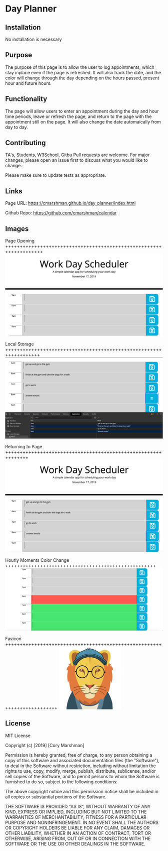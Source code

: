 # Day Planner

## Installation

No installation is necessary

## Purpose
The purpose of this page is to allow the user to log appointments, which stay inplace even if the page is refreshed. It will also track the date, and the color will change through the day depending on the hours passed, present hour and future hours. 

## Functionality
The page will allow users to enter an appointment during the day and hour time periods, leave or refresh the page, and return to the page with the appointment still on the page. It will also change the date automaically from day to day. 

## Contributing
TA's, Students, W3School, Gitbu
Pull requests are welcome. For major changes, please open an issue first to discuss what you would like to change.

Please make sure to update tests as appropriate.

## Links
Page URL: https://cmarshman.github.io/day_planner/index.html

Github Repo: https://github.com/cmarshman/calendar

## Images

Page Opening +++++++++++++++++++++++++++++++++++++++++++++++++++++++++++++++++++ 
![Page_Opening](assets/images/page_opening.png)

Local Storage ++++++++++++++++++++++++++++++++++++++++++++++++++++++++++++++++++ 
![Local_Storage](assets/images/local_storage.png)

Returning to Page ++++++++++++++++++++++++++++++++++++++++++++++++++++++++++++++ 
![Returning_to_Page](assets/images/return_to_page.png)

Hourly Moments Color Change ++++++++++++++++++++++++++++++++++++++++++++++++++++
![Moments_Color_Change](assets/images/moments_color_change.png)

Favicon ++++++++++++++++++++++++++++++++++++++++++++++++++++++++++++++++++++++++ 
![lion_favicon](assets/images/lion_favicon.png)

## License
MIT License

Copyright (c) [2019] [Cory Marshman]

Permission is hereby granted, free of charge, to any person obtaining a copy
of this software and associated documentation files (the "Software"), to deal
in the Software without restriction, including without limitation the rights
to use, copy, modify, merge, publish, distribute, sublicense, and/or sell
copies of the Software, and to permit persons to whom the Software is
furnished to do so, subject to the following conditions:

The above copyright notice and this permission notice shall be included in all
copies or substantial portions of the Software.

THE SOFTWARE IS PROVIDED "AS IS", WITHOUT WARRANTY OF ANY KIND, EXPRESS OR
IMPLIED, INCLUDING BUT NOT LIMITED TO THE WARRANTIES OF MERCHANTABILITY,
FITNESS FOR A PARTICULAR PURPOSE AND NONINFRINGEMENT. IN NO EVENT SHALL THE
AUTHORS OR COPYRIGHT HOLDERS BE LIABLE FOR ANY CLAIM, DAMAGES OR OTHER
LIABILITY, WHETHER IN AN ACTION OF CONTRACT, TORT OR OTHERWISE, ARISING FROM,
OUT OF OR IN CONNECTION WITH THE SOFTWARE OR THE USE OR OTHER DEALINGS IN THE
SOFTWARE.